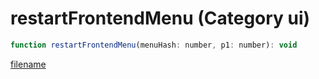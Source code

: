 # restartFrontendMenu (Category ui)

```js
function restartFrontendMenu(menuHash: number, p1: number): void
```

[filename](restartFrontendMenu_m.md ':include')